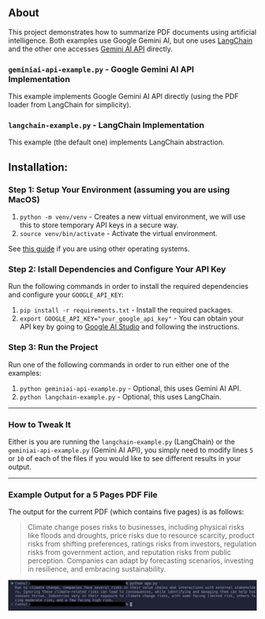 ## About
This project demonstrates how to summarize PDF documents using artificial intelligence. Both examples use Google Gemini AI, but one uses [LangChain](https://python.langchain.com/docs/get_started/introduction) and the other one accesses [Gemini AI API](https://deepmind.google/technologies/gemini/#introduction) directly.

### `geminiai-api-example.py` - Google Gemini AI API Implementation
This example implements Google Gemini AI API directly (using the PDF loader from LangChain for simplicity).

### `langchain-example.py` - LangChain Implementation
This example (the default one) implements LangChain abstraction.

## Installation:

### Step 1: Setup Your Environment (assuming you are using MacOS)
1. `python -m venv/venv` - Creates a new virtual environment, we will use this to store temporary API keys in a secure way.
2. `source venv/bin/activate` - Activate the virtual environment.

See [this guide](https://docs.python.org/3/library/venv.html) if you are using other operating systems.

### Step 2: Istall Dependencies and Configure Your API Key
Run the following commands in order to install the required dependencies and configure your `GOOGLE_API_KEY`:

1. `pip install -r requirements.txt` - Install the required packages.
2. `export GOOGLE_API_KEY="your_google_api_key"` - You can obtain your API key by going to [Google AI Studio](https://makersuite.google.com/app/apikey) and following the instructions.

### Step 3: Run the Project
Run one of the following commands in order to run either one of the examples:
1. `python geminiai-api-example.py` - Optional, this uses Gemini AI API.
2. `python langchain-example.py` - Optional, this uses LangChain.
___

### How to Tweak It
Either is you are running the `langchain-example.py` (LangChain) or the `geminiai-api-example.py` (Gemini AI API), you simply need to modify lines `5` or `10` of each of the files if you would like to see different results in your output.

___
### Example Output for a 5 Pages PDF File
The output for the current PDF (which contains five pages) is as follows:
>Climate change poses risks to businesses, including physical risks like floods and droughts, price risks due to resource scarcity, product risks from shifting preferences, ratings risks from investors, regulation risks from government action, and reputation risks from public perception. Companies can adapt by forecasting scenarios, investing in resilience, and embracing sustainability.

![Demo Output](https://raw.githubusercontent.com/manuelro/gemini-api-langchain-pdf-summary/master/screenshots/output.png)

